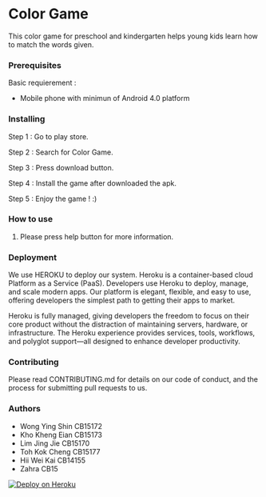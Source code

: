 # Color Game

This color game for preschool and kindergarten helps young kids learn how to match the words given.

### Prerequisites
Basic requierement :
* Mobile phone with minimun of Android 4.0 platform


### Installing

 Step 1 : Go to play store.
 
 Step 2 : Search for Color Game.
 
 Step 3 : Press download button.
 
 Step 4 : Install the game after downloaded the apk.
 
 Step 5 : Enjoy the game ! :)

### How to use
1. Please press help button for more information.

### Deployment
We use HEROKU to deploy our system. Heroku is a container-based cloud Platform as a Service (PaaS). Developers use Heroku to deploy, manage, and scale modern apps. Our platform is elegant, flexible, and easy to use, offering developers the simplest path to getting their apps to market.

Heroku is fully managed, giving developers the freedom to focus on their core product without the distraction of maintaining servers, hardware, or infrastructure. The Heroku experience provides services, tools, workflows, and polyglot support—all designed to enhance developer productivity.

### Contributing
Please read CONTRIBUTING.md for details on our code of conduct, and the process for submitting pull requests to us.

### Authors
* Wong Ying Shin	CB15172
* Kho Kheng Eian	CB15173
* Lim Jing Jie		CB15170
* Toh Kok Cheng		CB15177
* Hii Wei Kai		CB14155
* Zahra   CB15



[![Deploy on Heroku](https://www.herokucdn.com/deploy/button.png)](https://heroku.com/deploy)
